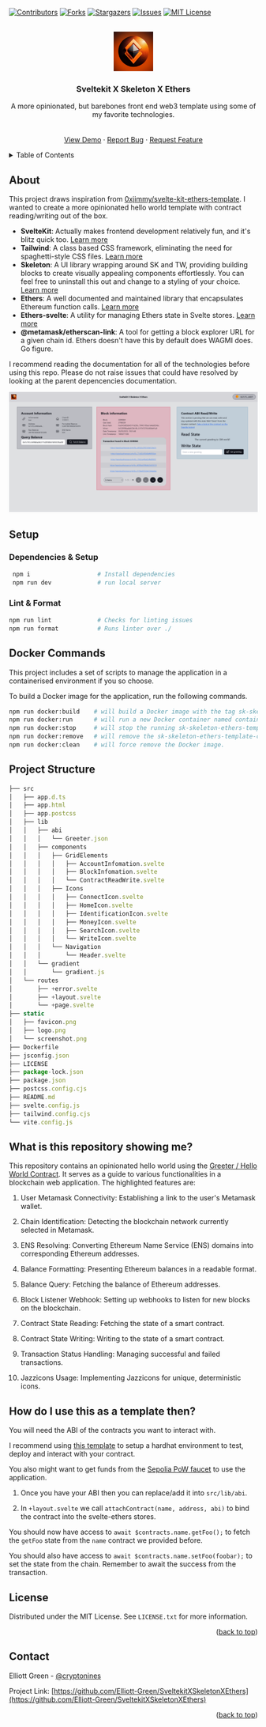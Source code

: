 <!-- Improved compatibility of back to top link -->

<a name="readme-top"></a>

[![Contributors][contributors-shield]][contributors-url]
[![Forks][forks-shield]][forks-url]
[![Stargazers][stars-shield]][stars-url]
[![Issues][issues-shield]][issues-url]
[![MIT License][license-shield]][license-url]

<br />
<div align="center">
  <a href="https://github.com/Elliott-Green/SveltekitXSkeletonXEthers">
    <img src="./static/logo.png" alt="Logo" width="80" height="80">
  </a>

  <h3 align="center">Sveltekit X Skeleton X Ethers</h3>

  <p align="center">
    A more opinionated, but barebones front end web3 template using some of my favorite technologies.
    <br />
    <br />
    <br />
    <a href="verceldeployementhere.com">View Demo</a>
    ·
    <a href="https://github.com/Elliott-Green/SveltekitXSkeletonXEthers/issues">Report Bug</a>
    ·
    <a href="https://github.com/Elliott-Green/SveltekitXSkeletonXEthers/issues">Request Feature</a>
  </p>
</div>

<!-- TABLE OF CONTENTS -->
<details>
  <summary>Table of Contents</summary>
  <ol>
    <li>
      <a href="#about">About</a>
    </li>
    <li>
      <a href="#setup">Setup</a>
      <ul>
        <li><a href="#dependencies--setup">Dependencies & Setup</a></li>
        <li><a href="#lint--format">Lint & Format</a></li>
        <li><a href="#docker-commands">Docker Commands</a></li>
      </ul>
    </li>
    <li><a href="#what-is-this-repository-showing-me">What is this repository showing me?</a></li>
    <li><a href="#how-do-i-use-this-as-a-template-then">How do I use this as a template then?</a></li>
    <li><a href="#license">License</a></li>
    <li><a href="#contact">Contact</a></li>
  </ol>
</details>

## About

This project draws inspiration from [0xjimmy/svelte-kit-ethers-template](https://github.com/0xjimmy/svelte-kit-ethers-template). I wanted to create a more opinionated hello world template with contract reading/writing out of the box.

- **SvelteKit**: Actually makes frontend development relatively fun, and it's blitz quick too. [Learn more](https://kit.svelte.dev/docs/introduction)
- **Tailwind**: A class based CSS framework, eliminating the need for spaghetti-style CSS files. [Learn more](https://tailwindcss.com)
- **Skeleton**: A UI library wrapping around SK and TW, providing building blocks to create visually appealing components effortlessly. You can feel free to uninstall this out and change to a styling of your choice. [Learn more](https://www.skeleton.dev)
- **Ethers**: A well documented and maintained library that encapsulates Ethereum function calls. [Learn more](https://docs.ethers.org/v5/)
- **Ethers-svelte**: A utility for managing Ethers state in Svelte stores. [Learn more](https://github.com/clbrge/ethers-svelte)
- **@metamask/etherscan-link**: A tool for getting a block explorer URL for a given chain id. Ethers doesn't have this by default does WAGMI does. Go figure.

I recommend reading the documentation for all of the technologies before using this repo. Please do not raise issues that could have resolved by looking at the parent depencencies documentation.

  <a href="https://github.com/othneildrew/Best-README-Template">
    <img src="./static/screenshot.png" alt="Logo" >
  </a>

## Setup

### Dependencies & Setup

```bash
 npm i                   # Install dependencies
 npm run dev             # run local server
```

### Lint & Format

```bash
npm run lint             # Checks for linting issues
npm run format           # Runs linter over ./
```

## Docker Commands

This project includes a set of scripts to manage the application in a containerised environment if you so choose.

To build a Docker image for the application, run the following commands.

```bash
npm run docker:build    # will build a Docker image with the tag sk-skeleton-ethers-template-image
npm run docker:run      # will run a new Docker container named container from the image in detached mode (-d), mapping the container's port 5173 to the host's port 5173
npm run docker:stop     # will stop the running sk-skeleton-ethers-template-container
npm run docker:remove   # will remove the sk-skeleton-ethers-template-container. The container needs to be stopped before it can be removed.
npm run docker:clean    # will force remove the Docker image.
```

## Project Structure

```ts
├── src
│   ├── app.d.ts
│   ├── app.html
│   ├── app.postcss
│   ├── lib
│   │   ├── abi
│   │   │   └── Greeter.json
│   │   ├── components
│   │   │   ├── GridElements
│   │   │   │   ├── AccountInfomation.svelte
│   │   │   │   ├── BlockInfomation.svelte
│   │   │   │   └── ContractReadWrite.svelte
│   │   │   ├── Icons
│   │   │   │   ├── ConnectIcon.svelte
│   │   │   │   ├── HomeIcon.svelte
│   │   │   │   ├── IdentificationIcon.svelte
│   │   │   │   ├── MoneyIcon.svelte
│   │   │   │   ├── SearchIcon.svelte
│   │   │   │   └── WriteIcon.svelte
│   │   │   └── Navigation
│   │   │       └── Header.svelte
│   │   └── gradient
│   │       └── gradient.js
│   └── routes
│       ├── +error.svelte
│       ├── +layout.svelte
│       └── +page.svelte
├── static
│   ├── favicon.png
│   ├── logo.png
│   └── screenshot.png
├── Dockerfile
├── jsconfig.json
├── LICENSE
├── package-lock.json
├── package.json
├── postcss.config.cjs
├── README.md
├── svelte.config.js
├── tailwind.config.cjs
└── vite.config.js
```

## What is this repository showing me?

This repository contains an opinionated hello world using the [Greeter / Hello World Contract](https://github.com/PaulRBerg/hardhat-template/blob/main/contracts/Greeter.sol). It serves as a guide to various functionalities in a blockchain web application. The highlighted features are:

1. User Metamask Connectivity: Establishing a link to the user's Metamask wallet.

2. Chain Identification: Detecting the blockchain network currently selected in Metamask.

3. ENS Resolving: Converting Ethereum Name Service (ENS) domains into corresponding Ethereum addresses.

4. Balance Formatting: Presenting Ethereum balances in a readable format.

5. Balance Query: Fetching the balance of Ethereum addresses.

6. Block Listener Webhook: Setting up webhooks to listen for new blocks on the blockchain.

7. Contract State Reading: Fetching the state of a smart contract.

8. Contract State Writing: Writing to the state of a smart contract.

9. Transaction Status Handling: Managing successful and failed transactions.

10. Jazzicons Usage: Implementing Jazzicons for unique, deterministic icons.

## How do I use this as a template then?

You will need the ABI of the contracts you want to interact with.

I recommend using [this template](https://github.com/PaulRBerg/hardhat-template) to setup a hardhat environment to test, deploy and interact with your contract.

You also might want to get funds from the [Sepolia PoW faucet](https://sepolia-faucet.pk910.de/) to use the application.

1. Once you have your ABI then you can replace/add it into `src/lib/abi`.

2. In `+layout.svelte` we call `attachContract(name, address, abi)` to bind the contract into the svelte-ethers stores.

You should now have access to `await $contracts.name.getFoo();` to fetch the `getFoo` state from the `name` contract we provided before.

You should also have access to `await $contracts.name.setFoo(foobar);` to set the state from the chain. Remember to await the success from the transaction.

## License

Distributed under the MIT License. See `LICENSE.txt` for more information.

<p align="right">(<a href="#readme-top">back to top</a>)</p>

## Contact

Elliott Green - [@cryptonines](https://twitter.com/cryptonines)

Project Link: [https://github.com/Elliott-Green/SveltekitXSkeletonXEthers](https://github.com/Elliott-Green/SveltekitXSkeletonXEthers)

<p align="right">(<a href="#readme-top">back to top</a>)</p>

[contributors-shield]: https://img.shields.io/github/contributors/Elliott-Green/SveltekitXSkeletonXEthers.svg?style=for-the-badge
[contributors-url]: https://github.com/Elliott-Green/SveltekitXSkeletonXEthers/graphs/contributors
[forks-shield]: https://img.shields.io/github/forks/Elliott-Green/SveltekitXSkeletonXEthers.svg?style=for-the-badge
[forks-url]: https://github.com/Elliott-Green/SveltekitXSkeletonXEthers/network/members
[stars-shield]: https://img.shields.io/github/stars/Elliott-Green/SveltekitXSkeletonXEthers.svg?style=for-the-badge
[stars-url]: https://github.com/Elliott-Green/SveltekitXSkeletonXEthers/stargazers
[issues-shield]: https://img.shields.io/github/issues/Elliott-Green/SveltekitXSkeletonXEthers.svg?style=for-the-badge
[issues-url]: https://github.com/Elliott-Green/SveltekitXSkeletonXEthers/issues
[license-shield]: https://img.shields.io/github/license/Elliott-Green/SveltekitXSkeletonXEthers.svg?style=for-the-badge
[license-url]: https://github.com/Elliott-Green/SveltekitXSkeletonXEthers/blob/master/LICENSE.txt
[product-screenshot]: ./static/screenshot.png
